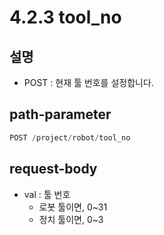 ﻿# 4.2.3 tool_no

## 설명

- POST : 현재 툴 번호를 설정합니다.

## path-parameter

```python
POST /project/robot/tool_no
```

## request-body

- val : 툴 번호
  - 로봇 툴이면, 0~31
  - 정치 툴이면, 0~3
